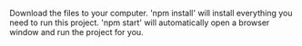 Download the files to your computer. 'npm install' will install everything you need to run this project. 'npm start' will automatically open a browser window and run the project for you.
